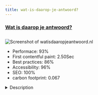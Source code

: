 ```yaml
---
title: wat-is-daarop-je-antwoord?
---
```


<div style="height: 3rem">
  <a href="https://www.watisdaaropjeantwoord.nl/"><h3>Wat is daarop je antwoord?</h3></a>
</div>
<img loading="lazy" src="/images/thumbs/watisdaaropjeantwoord.nl.jpg" alt="Screenshot of watisdaaropjeantwoord.nl" />
<ul>
  <li>Performace: 93%</li>
  <li>
    First contentful paint:
    2.50Sec
  </li>
  <li>Best practices: 86%</li>
  <li>Accessibility: 96%</li>
  <li>SEO: 100%</li>
  <li>carbon footprint: 0.067</li>
</ul>
<details>
  <summary>Description</summary>
  <p>Dutch wedding officiant Marita Terpstra needed a simple business website that shows who she is and what she can do for you. No-nonsense and easy to manage without any technical knowledge.We decided to go with SP Page Builder, since it's flexible and intuïtive, as well as easy to use and understandable for the end user. 
We only had Marita's logo and favorite colour (#00607c) to work with. The logo was somewhat of a challenge, since it's kind of big :), until we decided to place it in the photoheader below the menu. We created two small logos from the original one, for the favicon and to place in the logo position. Experimenting with colour pairings resulted in a beautiful yellow that contrasts nicely with Marita's favourite blue-ish colour. Marita's phone number on the top of the page is - of course - clickable so visitors using a mobile phone can call her directly.

If Marita wants to change the content, she can login frontend and make the necessary changes easily.

For us this site shows that Joomla is just as suitable for simple, easy to use "business card" websites as any other content management system. With, as a benefit, the possibility to add extra pages and/or functionalities.</p>
</details>


